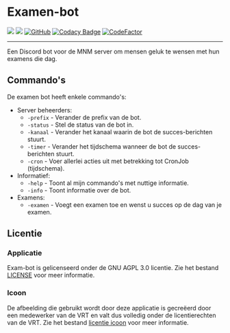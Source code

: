 # Examen-bot
[![](https://img.shields.io/badge/discord.js-v12.5.3-blue.svg?logo=npm)](https://www.npmjs.com/package/discord.js)
[![](https://img.shields.io/badge/Powered%20by%20JetBrains-gray.svg?logo=webstorm)](https://www.jetbrains.com/webstorm/)
[![GitHub](https://img.shields.io/github/license/Olympic1/Exam-bot)](https://github.com/Olympic1/Exam-bot/blob/master/LICENSE)
[![Codacy Badge](https://app.codacy.com/project/badge/Grade/95e821d7e0c044ac851f5bf194a40e68)](https://www.codacy.com/gh/Olympic1/Exam-bot/dashboard?utm_source=github.com&amp;utm_medium=referral&amp;utm_content=Olympic1/Exam-bot&amp;utm_campaign=Badge_Grade)
[![CodeFactor](https://www.codefactor.io/repository/github/olympic1/exam-bot/badge)](https://www.codefactor.io/repository/github/olympic1/exam-bot)

-------------------------------------------------------------------------------

Een Discord bot voor de MNM server om mensen geluk te wensen met hun examens die dag.

## Commando's
De examen bot heeft enkele commando's:
* Server beheerders:
  * `-prefix`  - Verander de prefix van de bot.
  * `-status`  - Stel de status van de bot in.
  * `-kanaal`  - Verander het kanaal waarin de bot de succes-berichten stuurt.
  * `-timer`   - Verander het tijdschema wanneer de bot de succes-berichten stuurt.
  * `-cron`    - Voer allerlei acties uit met betrekking tot CronJob (tijdschema).
* Informatief:
  * `-help`    - Toont al mijn commando's met nuttige informatie.
  * `-info`    - Toont informatie over de bot.
* Examens:
  * `-examen`  - Voegt een examen toe en wenst u succes op de dag van je examen.

## Licentie
### Applicatie
Exam-bot is gelicenseerd onder de GNU AGPL 3.0 licentie. Zie het bestand [LICENSE](https://github.com/Olympic1/Exam-bot/blob/master/LICENSE) voor meer informatie.

### Icoon
De afbeelding die gebruikt wordt door deze applicatie is gecreëerd door een medewerker van de VRT en valt dus volledig onder de licentierechten van de VRT. Zie het bestand [licentie icoon](https://github.com/Olympic1/Exam-bot/blob/master/icoon/LICENSE.txt) voor meer informatie.
